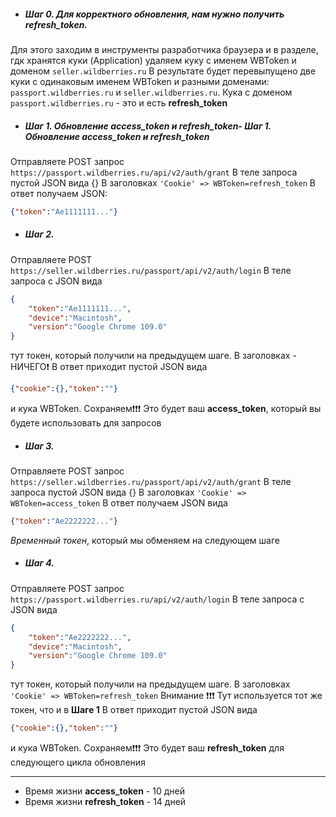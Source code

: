 - ##### Шаг 0. Для корректного обновления, нам нужно получить refresh_token.

Для этого заходим в инструменты разработчика браузера и в разделе, гдк хранятся куки (Application) удаляем куку с именем WBToken и доменом `seller.wildberries.ru`
В результате будет перевыпущено две куки с одинаковым именем WBToken и разными доменами: `passport.wildberries.ru` и `seller.wildberries.ru`.
Кука с доменом `passport.wildberries.ru` - это и есть **refresh_token**


- ##### Шаг 1. Обновление **access_token** и **refresh_token**- Шаг 1. Обновление **access_token** и **refresh_token**
Отправляете POST запрос `https://passport.wildberries.ru/api/v2/auth/grant`
В теле запроса пустой JSON вида {}
В заголовках `'Cookie' => WBToken=refresh_token`
В ответ получаем JSON:
```json
{"token":"Ae1111111..."}
```

- ##### Шаг 2.
Отправляете POST `https://seller.wildberries.ru/passport/api/v2/auth/login`
В теле запроса с JSON вида
```json
{
	"token":"Ae1111111...",
	"device":"Macintosh",
	"version":"Google Chrome 109.0"
}
```
тут токен, который получили на предыдущем шаге.
В заголовках - НИЧЕГО❗️
В ответ приходит пустой JSON вида
```json
{"cookie":{},"token":""}
```
и кука WBToken.
Сохраняем❗️❗️❗️
Это будет ваш **access_token**, который вы будете использовать для запросов

- ##### Шаг 3.
Отправляете POST запрос `https://seller.wildberries.ru/passport/api/v2/auth/grant`
В теле запроса пустой JSON вида {}
В заголовках `'Cookie' => WBToken=access_token`
В ответ получаем JSON вида
```json
{"token":"Ae2222222..."}
```
*Временный токен*, который мы обменяем на следующем шаге

- ##### Шаг 4.
Отправляете POST запрос `https://passport.wildberries.ru/api/v2/auth/login`
В теле запроса с JSON вида
```json
{
	"token":"Ae2222222...",
	"device":"Macintosh",
	"version":"Google Chrome 109.0"
}
```
тут токен, который получили на предыдущем шаге.
В заголовках `'Cookie' => WBToken=refresh_token`
Внимание ❗️❗️❗️ Тут используется тот же токен, что и в **Шаге 1**
В ответ приходит пустой JSON вида
```json
{"cookie":{},"token":""}
```
и кука WBToken.
Сохраняем❗️❗️❗️
Это будет ваш **refresh_token**  для следующего цикла обновления

------------

- Время жизни **access_token** - 10 дней
- Время жизни **refresh_token** - 14 дней